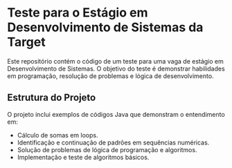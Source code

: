 #  Teste para o Estágio em Desenvolvimento de Sistemas da Target

Este repositório contém o código de um teste para uma vaga de estágio em Desenvolvimento de Sistemas. O objetivo do teste é demonstrar habilidades em programação, resolução de problemas e lógica de desenvolvimento.

## Estrutura do Projeto

O projeto inclui exemplos de códigos Java que demonstram o entendimento em:

- Cálculo de somas em loops.
- Identificação e continuação de padrões em sequências numéricas.
- Solução de problemas de lógica de programação e algoritmos.
- Implementação e teste de algoritmos básicos.
